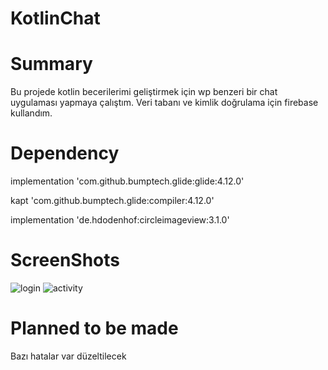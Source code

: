 # KotlinChat
# Summary
Bu projede kotlin  becerilerimi geliştirmek için  wp benzeri bir chat uygulaması yapmaya çalıştım. Veri tabanı ve kimlik doğrulama için firebase kullandım. 
# Dependency
implementation 'com.github.bumptech.glide:glide:4.12.0'

kapt 'com.github.bumptech.glide:compiler:4.12.0'
    
implementation 'de.hdodenhof:circleimageview:3.1.0'

# ScreenShots
![login](https://user-images.githubusercontent.com/27029629/113338568-f64f3a00-9331-11eb-9252-d98da7105c0a.gif)
![activity](https://user-images.githubusercontent.com/27029629/113340029-0d8f2700-9334-11eb-9aa8-7b2cbfb4f8fc.gif)
# Planned to be made
Bazı hatalar var düzeltilecek
